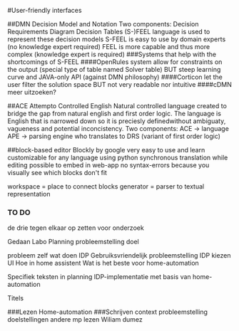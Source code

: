 #User-friendly interfaces

##DMN
Decision Model and Notation
Two components:
	Decision Requirements Diagram
    Decision Tables
(S-)FEEL language is used to represent these decision models
	S-FEEL is easy to use by domain experts (no knowledge expert required)
    FEEL is more capable and thus more complex (knowledge expert is required)
###Systems that help with the shortcomings of S-FEEL
####OpenRules system
allow for constraints on the output (special type of table named Solver table)
	BUT steep learning curve and JAVA-only API (against DMN philosophy)
####Corticon
let the user filter the solution space
	BUT not very readable nor intuitive
####cDMN
meer uitzoeken?

##ACE
Attempto Controlled English
Natural controlled language created to bridge the gap from natural english and first order logic. The language is English that is narrowed down so it is preciesly definedwithout ambiguaty, vagueness and potential inconcistency.
Two components:
	ACE -> language
	APE -> parsing engine who translates to DRS (variant of first order logic)

##block-based editor
Blockly by google
very easy to use and learn
customizable for any language using python
synchronous translation while editing
possible to embed in web-app
no syntax-errors because you visually see which blocks don't fit

workspace = place to connect blocks
generator = parser to textual representation


### TO DO
de drie tegen elkaar op zetten voor onderzoek

Gedaan
Labo
Planning
probleemstelling
doel


probleem zelf
wat doen
	IDP
    Gebruiksvriendelijk
probleemstelling
	IDP kiezen
    UI
    Hoe in home assistent
Wat is het beste voor home-automation

Specifiek teksten in planning
IDP-implementatie met basis van home-automation

Titels

###Lezen
	Home-automation
###Schrijven
	context
    probleemstelling
    doelstellingen
andere mp lezen
	Wiliam dumez



